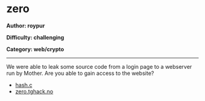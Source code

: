 # zero

**Author: roypur**

**Difficulty: challenging**

**Category: web/crypto**

---

We were able to leak some source code from a login page to a webserver run by Mother.
Are you able to gain access to the website?

- [hash.c](uploads/hash.c)
- [zero.tghack.no](https://zero.tghack.no)

